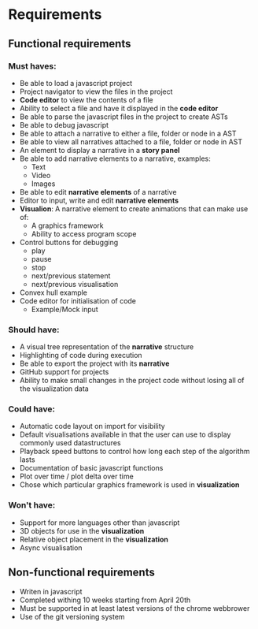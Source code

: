# Requirements

## Functional requirements

### Must haves:
* Be able to load a javascript project
* Project navigator to view the files in the project
* **Code editor** to view the contents of a file
* Ability to select a file and have it displayed in the **code editor**
* Be able to parse the javascript files in the project to create ASTs
* Be able to debug javascript
* Be able to attach a narrative to either a file, folder or node in a AST
* Be able to view all narratives attached to a file, folder or node in AST
* An element to display a narrative in a **story panel**
* Be able to add narrative elements to a narrative, examples:
	* Text
	* Video
	* Images
* Be able to edit **narrative elements** of a narrative 
* Editor to input, write and edit **narrative elements**
* **Visualion**: A narrative element to create animations that can make use of:
	* A graphics framework
	* Ability to access program scope
* Control buttons for debugging
	* play
	* pause
	* stop
	* next/previous statement
	* next/previous visualisation
* Convex hull example
* Code editor for initialisation of code
	* Example/Mock input

### Should have:
* A visual tree representation of the **narrative** structure
* Highlighting of code during execution
* Be able to export the project with its **narrative**
* GitHub support for projects
* Ability to make small changes in the project code without losing all of the visualization data


### Could have:
* Automatic code layout on import for visibility
* Default visualisations available in  that the user can use to display commonly used datastructures
* Playback speed buttons to control how long each step of the algorithm lasts
* Documentation of basic javascript functions
* Plot over time / plot delta over time
* Chose which particular graphics framework is used in **visualization**

### Won't have:
* Support for more languages other than javascript
* 3D objects for use in the **visualization**
* Relative object placement in the **visualization**
* Async visualisation

## Non-functional requirements
* Writen in javascript
* Completed withing 10 weeks starting from April 20th
* Must be supported in at least latest versions of the chrome webbrower
* Use of the git versioning system
